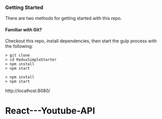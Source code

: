 ### Getting Started

There are two methods for getting started with this repo.

#### Familiar with Git?
Checkout this repo, install dependencies, then start the gulp process with the following:

```
> git clone
> cd ReduxSimpleStarter
> npm install
> npm start
```

```
> npm install
> npm start
```

http://localhost:8080/
# React---Youtube-API
